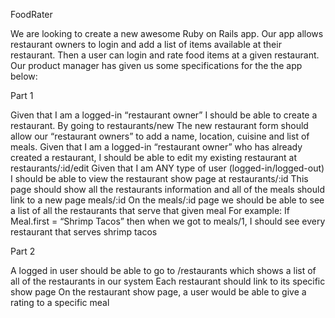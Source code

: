 FoodRater

We are looking to create a new awesome Ruby on Rails app. Our app allows restaurant owners to login and add a list of items available at their restaurant. Then a user can login and rate food items at a given restaurant. Our product manager has given us some specifications for the the app below:

Part 1

Given that I am a logged-in “restaurant owner” I should be able to create a restaurant. By going to restaurants/new
The new restaurant form should allow our “restaurant owners” to add a name, location, cuisine and list of meals.
Given that I am a logged-in “restaurant owner” who has already created a restaurant, I should be able to edit my existing restaurant at restaurants/:id/edit
Given that I am ANY type of user (logged-in/logged-out) I should be able to view the restaurant show page at restaurants/:id
This page should show all the restaurants information and all of the meals should link to a new page meals/:id
On the meals/:id page we should be able to see a list of all the restaurants that serve that given meal
For example: If Meal.first = “Shrimp Tacos” then when we got to meals/1, I should see every restaurant that serves shrimp tacos

Part 2

A logged in user should be able to go to /restaurants which shows a list of all of the restaurants in our system
Each restaurant should link to its specific show page
On the restaurant show page, a user would be able to give a rating to a specific meal
